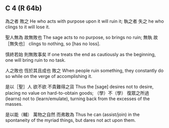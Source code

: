 ## C 4 (R 64b)

為之者
敗之
He who acts with purpose upon it
will ruin it;
執之者
失之
he who clings to it
will lose it.

聖人無為
故無敗也
The sage acts to no purpose,
so brings no ruin;
無執
故［無失也］
clings to nothing,
so [has no loss].

慎終若始
則無敗事矣
If one treats the end as cautiously as the beginning,
one will bring ruin to no task.

人之敗也
恆於其且成也
敗之
When people ruin something,
they constantly do so
while on the verge of accomplishing it.

是以［聖］人
欲不欲
不貴難得之貨
Thus the [sage]
desires not to desire,
placing no value on hard-to-obtain goods;
（學）不（學）
復眾之所過
(learns) not to (learn/emulate),
turning back from the excesses of the masses.

是以能（輔）
萬物之自然
而弗敢為
Thus he can (assist/join)
in the spontaneity of the myriad things,
but dares not act upon them.
